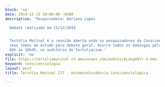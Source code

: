 ```yaml
---
block: 'no'
date: 2019-12-15 10:00:00 -0300
description: 'Pesquisadora: Adriana Lopes

  Debate realizado em 15/12/2019


  Tertúlia Matinal é a reunião aberta onde os pesquisadores da Conscienciologia apresentam
  seus temas de estudo para debate geral. Ocorre todos os domingos pela manhã, das
  09h às 10h45, no auditório do Tertuliarium.'
explicit: 'no'
file: https://tertuliamatinal.s3.amazonaws.com/audios/kL4ogA8Yt-4.m4a
keyword: conscienciologia
layout: post
title: Tertúlia Matinal 177 - Automundividência Conscienciológica

---
```

